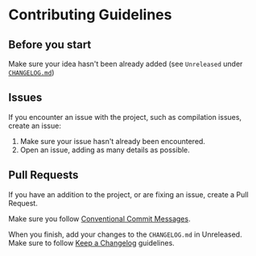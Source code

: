 # Contributing Guidelines

## Before you start

Make sure your idea hasn't been already added (see `Unreleased` under [`CHANGELOG.md`](../CHANGELOG.md))

## Issues

If you encounter an issue with the project, such as compilation issues, create an issue:

1. Make sure your issue hasn't already been encountered.
2. Open an issue, adding as many details as possible.

## Pull Requests

If you have an addition to the project, or are fixing an issue, create a Pull Request.

Make sure you follow [Conventional Commit Messages](https://gist.github.com/qoomon/5dfcdf8eec66a051ecd85625518cfd13).

When you finish, add your changes to the `CHANGELOG.md` in Unreleased.
Make sure to follow [Keep a Changelog](http://keepachangelog.com/) guidelines.
